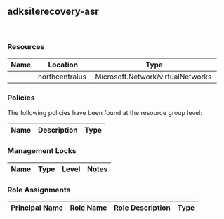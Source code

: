 
## adksiterecovery-asr 
 
### Resources


| Name | Location | Type |
| --- | --- | --- |
|   | northcentralus  | Microsoft.Network/virtualNetworks  |

### Policies
The following policies have been found at the resource group level: 

| Name | Description | Type |
| --- | --- | --- |

### Management Locks


| Name | Type | Level | Notes |
| --- | --- | --- | --- |

### Role Assignments


| Principal Name | Role Name | Role Description | Type |
| --- | --- | --- | --- |
